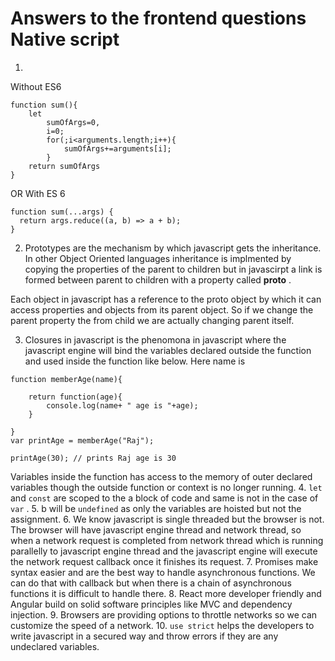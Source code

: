 # Answers to the frontend questions Native script
1. 
Without ES6
```
function sum(){
    let 
        sumOfArgs=0,
        i=0;
        for(;i<arguments.length;i++){
            sumOfArgs+=arguments[i];
        }
    return sumOfArgs
}
```
OR
With ES 6 

```
function sum(...args) {
  return args.reduce((a, b) => a + b);
}
```

2. Prototypes are the mechanism by which javascript gets the inheritance. In other Object Oriented languages inheritance is implmented by copying the properties of the parent to children but in javascirpt a link is formed between parent to children with a property called __proto__ .

Each object in javascript has a reference to the proto object by which it can access properties and objects from its parent object. So if we change the parent property the from child we are actually changing parent itself.

3. Closures in javascript is the phenomona in javascript where the javascript engine will bind the  variables declared outside the function and used inside the function like below. Here name is 
```
function memberAge(name){

    return function(age){
        console.log(name+ " age is "+age);
    }

}
var printAge = memberAge("Raj");

printAge(30); // prints Raj age is 30
```
Variables inside the function has access to the memory of outer declared variables though the outside function or context is no longer running.
4. `let` and `const` are scoped to the a block of code and same is not in the case of `var` .
5. b will be `undefined` as only the variables are hoisted but not the assignment.
6. We know javascript is single threaded but the browser is not. The browser will have javascript engine thread and network thread, so when a network request is completed from network thread which is running parallelly to javascript engine thread and the javascript engine will execute the network request callback once it finishes its request.
7. Promises make syntax easier and are the best way to handle asynchronous functions. We can do that with callback but when there is a chain of asynchronous functions it is difficult to handle there.
8. React more developer friendly and Angular build on solid software principles like MVC and dependency injection.
9. Browsers are providing options to throttle networks so we can customize the speed of a network.
10. `use strict` helps the developers to write javascript in a secured way and throw errors if they are any undeclared variables.